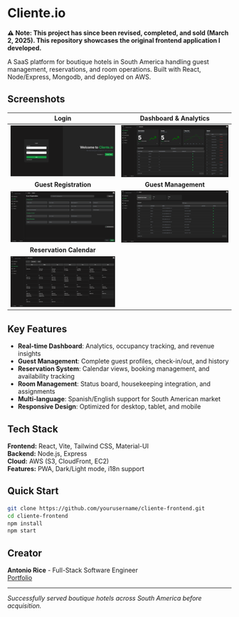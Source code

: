# Cliente.io

**⚠️ Note: This project has since been revised, completed, and sold (March 2, 2025). This repository showcases the original frontend application I developed.**

A SaaS platform for boutique hotels in South America handling guest management, reservations, and room operations. Built with React, Node/Express, Mongodb, and deployed on AWS.

## Screenshots

|                             Login                             |                 Dashboard & Analytics                 |
| :-----------------------------------------------------------: | :---------------------------------------------------: |
|              ![Login](./public/images/login.png)              |      ![Dashboard](./public/images/dashboard.png)      |
|                    **Guest Registration**                     |                 **Guest Management**                  |
| ![Guest Registration](./public/images/guest-registration.png) | ![Reservations](./public/images/guest-management.png) |
|                   **Reservation Calendar**                    |
|     ![Reservations](./public/images/reservation-cal.png)      |

## Key Features

- **Real-time Dashboard**: Analytics, occupancy tracking, and revenue insights
- **Guest Management**: Complete guest profiles, check-in/out, and history
- **Reservation System**: Calendar views, booking management, and availability tracking
- **Room Management**: Status board, housekeeping integration, and assignments
- **Multi-language**: Spanish/English support for South American market
- **Responsive Design**: Optimized for desktop, tablet, and mobile

## Tech Stack

**Frontend:** React, Vite, Tailwind CSS, Material-UI  
**Backend:** Node.js, Express  
**Cloud:** AWS (S3, CloudFront, EC2)  
**Features:** PWA, Dark/Light mode, i18n support

## Quick Start

```bash
git clone https://github.com/yourusername/cliente-frontend.git
cd cliente-frontend
npm install
npm start
```

## Creator

**Antonio Rice** - Full-Stack Software Engineer  
[Portfolio](https://www.antoniorice.com)

---

_Successfully served boutique hotels across South America before acquisition._
